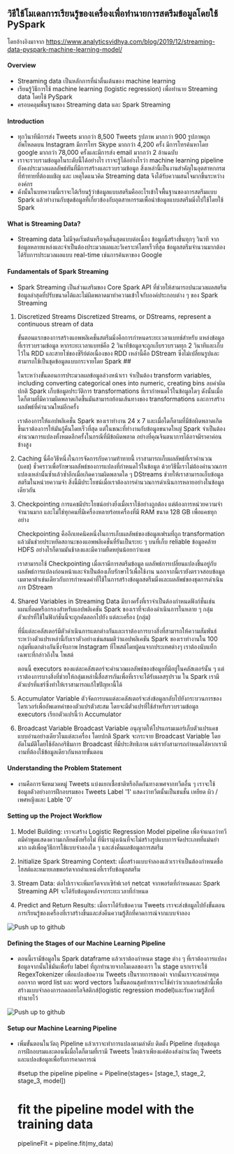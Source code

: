 ## วิธีใช้โมเดลการเรียนรู้ของเครื่องเพื่อทำนายการสตรีมข้อมูลโดยใช้ PySpark
โดยอ้างอิงมาจาก https://www.analyticsvidhya.com/blog/2019/12/streaming-data-pyspark-machine-learning-model/

#### Overview 
-	Streaming data เป็นหลักการที่น่าตื่นเต้นของ machine learning
-	เรียนรู้วิธีการใช้ machine learning (logistic regression) เพื่อทำนาย Streaming data โดยใช้ PySpark
-	ครอบคลุมพื้นฐานของ Streaming data และ Spark Streaming

#### Introduction
- ทุกวินาทีมีการส่ง Tweets มากกว่า 8,500 Tweets รูปภาพ มากกว่า 900 รูปภาพถูกอัพโหลดบน Instagram มีการโทร Skype มากกว่า 4,200 ครั้ง มีการโทรค้นหาโดย google มากกว่า 78,000 ครั้งและมีการส่ง email มากกว่า 2 ล้านฉบับ
- เราจะรวบรวมข้อมูลในระดับนี้ได้อย่างไร เราจะรู้ได้อย่างไรว่า machine learning pipeline  ยังคงประมวลผลลลัพธ์ทันที่มีการสร้างและรวบรวมข้อมูล สิ่งเหล่านี้เป็นงานสำคัญในอุตสาหกกรมที่ท้าทายที่ต้องเผชิญ และ เหตุใดแนวคิด Streaming data จึงได้รับความสนใจมากขึ้นระหว่างองค์กร
- ดังนั้นในบทความนี้เราจะได้เรียนรู้ว่าข้อมูลแบบสตรีมคืออะไรเข้าใจพื้นฐานของการสตรีมแบบ Spark แล้วทำงานกับชุดข้อมูลที่เกี่ยวข้องกับอุตสาหกรรมเพื่อนำข้อมูลแบบสตรีมมิ่งไปใช้โดยใช้ Spark

#### What is Streaming Data?
- Streaming data ไม่มีจุดเริ่มต้นหรือจุดสิ้นสุดแบบต่อเนื่อง ข้อมูลนี้สร้างขึ้นทุกๆ วินาที จากข้อมูลหลายแหล่งและจำเป็นต้องประมวลผลและวิเคราะห์โดยเร็วที่สุด ข้อมูลสตรีมจำนวนมากต้องได้รับการประมวลผลแบบ real-time เช่นการค้นหาของ Google 
#### Fundamentals of Spark Streaming
- Spark Streaming เป็นส่วนเสริมของ Core Spark API ที่ช่วยให้สามารถปนะมวลผลสตรีมข้อมูลล่าสุดที่ปรับขนาดได้และไม่ผิดพลาดมาทำความเข้าใจกับองค์ประกอบต่าง ๆ ของ Spark Streaming
1. Discretized Streams
 Discretized Streams, or DStreams, represent a continuous stream of data 
 
      ขั้นตอนแรกของการสร้างแอพพลิเคชั่นสตรีมมิ่งคือการกำหนดระยะเวลาแบทช์สำหรับ  แหล่งข้อมูลที่เรารวบรวมข้อมูล หากระยะเวลาแบทช์คือ 2 วินาทีข้อมูลจะถูกเก็บรวบรวมทุก     2 วินาทีและเก็บไว้ใน RDD และสายโซ่ของซีรีย์ต่อเนื่องของ RDD เหล่านี้คือ DStream      ซึ่งไม่เปลี่ยนรูปและสามารถใช้เป็นชุดข้อมูลแบบกระจายโดย Spark ##
 
    ในระหว่างขั้นตอนการประมวลผลข้อมูลล่วงหน้าเรา จำเป็นต้อง  transform variables, including converting categorical ones into numeric, creating        bins ลบค่าผิดปกติ Spark เก็บข้อมูลประวัติการ transformations ที่เรากำหนดไว้ในข้อมูลใดๆ ดังนั้นเมื่อใดก็ตามที่มีความผิดพลาดเกิดขึ้นมันสามารถย้อนเส้นทางของ         transformations และการสร้างผลลัพธ์ที่คำนวณใหม่อีกครั้ง

    เราต้องการให้แอปพลิเคชั่น Spark ของเราทำงาน 24 x 7 และเมื่อใดก็ตามที่มีข้อผิดพลาดเกิดขึ้นเราต้องการให้มันกู้คืนโดยเร็วที่สุด แต่ในขณะที่ทำงานกับข้อมูลขนาดใหญ่        Spark จำเป็นต้องคำนวณการแปลงทั้งหมดอีกครั้งในกรณีที่มีข้อผิดพลาด อย่างที่คุณจินตนาการได้อาจมีราคาค่อนข้างสูง

2. Caching
   นี่คือวิธีหนึ่งในการจัดการกับความท้าทายนี้ เราสามารถเก็บผลลัพธ์ที่เราคำนวณ (แคช) ชั่วคราวเพื่อรักษาผลลัพธ์ของการแปลงที่กำหนดไว้ในข้อมูล 
   ด้วยวิธีนี้เราไม่ต้องคำนวณการแปลงเหล่านั้นซ้ำแล้วซ้ำอีกเมื่อเกิดความผิดพลาดใด ๆ DStreams ช่วยให้เราสามารถเก็บข้อมูลสตรีมในหน่วยความจำ สิ่งนี้มีประโยชน์เมื่อเราต้องการคำนวณการดำเนินการหลายอย่างในข้อมูลเดียวกัน

3. Checkpointing
   การแคชมีประโยชน์อย่างยิ่งเมื่อเราใช้อย่างถูกต้อง แต่ต้องการหน่วยความจำจำนวนมาก และไม่ใช่ทุกคนที่มีเครื่องหลายร้อยเครื่องที่มี RAM ขนาด 128 GB เพื่อแคชทุกอย่าง
   
   Checkpointing คืออีกเทคนิคหนึ่งในการเก็บผลลัพธ์ของข้อมูลเฟรมที่ถูก transformation แล้วมันช่วยประหยัดสถานะของแอพพลิเคชั่นที่รันเป็นระยะ ๆ บนที่เก็บ reliable    ข้อมูลคล้าย HDFS อย่างไรก็ตามมันช้าลงและมีความยืดหยุ่นน้อยกว่าแคช
   
   เราสามารถใช้ Checkpointing เมื่อเรามีการสตรีมข้อมูล ผลลัพธ์การเปลี่ยนแปลงขึ้นอยู่กับผลลัพธ์การแปลงก่อนหน้าและจำเป็นต้องเก็บรักษาไว้เพื่อใช้งาน นอกจากนี้เรายังตรวจสอบข้อมูลเมตาดาต้าเช่นเดียวกับการกำหนดค่าที่ใช้ในการสร้างข้อมูลสตรีมมิ่งและผลลัพธ์ของชุดการดำเนินการ DStream

4. Shared Variables in Streaming Data
   มีบางครั้งที่เราจำเป็นต้องกำหนดฟังก์ชั่นเช่นแผนที่ลดหรือกรองสำหรับแอปพลิเคชัน Spark ของเราที่จะต้องดำเนินการในหลาย ๆ กลุ่ม ตัวแปรที่ใช้ในฟังก์ชั่นนี้จะถูกคัดลอกไปยัง     แต่ละเครื่อง (กลุ่ม)
   
    ที่นี่แต่ละคลัสเตอร์มีตัวดำเนินการแตกต่างกันและเราต้องการบางสิ่งที่สามารถให้ความสัมพันธ์ระหว่างตัวแปรเหล่านี้กับเราตัวอย่างเช่นสมมติว่าแอปพลิเคชัน Spark ของเราทำงานใน   100 กลุ่มที่แตกต่างกันซึ่งจับภาพ Instagram ที่โพสต์โดยผู้คนจากประเทศต่างๆ เราต้องนับแท็กเฉพาะที่กล่าวถึงใน โพสต์

    ตอนนี้ executors ของแต่ละคลัสเตอร์จะคำนวณผลลัพธ์ของข้อมูลที่มีอยู่ในคลัสเตอร์นั้น ๆ แต่เราต้องการบางสิ่งที่ช่วยให้กลุ่มเหล่านี้สื่อสารกันเพื่อที่เราจะได้รับผลสรุปรวม ใน Spark เรามีตัวแปรที่แชร์ซึ่งทำให้เราสามารถแก้ไขปัญหานี้ได้

5. Accumulator Variable
  ตัวจัดการบนแต่ละคลัสเตอร์จะส่งข้อมูลกลับไปยังกระบวนการของไดรเวอร์เพื่ออัพเดทค่าของตัวแปรตัวสะสม โดยจะมีตัวแปรที่ใช้สำหรับรวบรวมข้อมูล executors เรียกตัวแปรนี้ว่า Accumulator
  
6. Broadcast Variable
   Broadcast Variable อนุญาตให้โปรแกรมเมอร์เก็บตัวแปรแคชแบบอ่านอย่างเดียวในแต่ละเครื่อง โดยปกติ Spark จะกระจาย Broadcast Variable โดยอัตโนมัติโดยใช้อัลกอริธึมการ Broadcast ที่มีประสิทธิภาพ แต่เรายังสามารถกำหนดได้หากเรามีงานที่ต้องใช้ข้อมูลเดียวกันหลายขั้นตอน
  
#### Understanding the Problem Statement
 - งานคือการจัดหมวดหมู่ Tweets แบ่งแยกเชื้อชาติหรือกีดกันทางเพศจากทวีตอื่น ๆ เราจะใช้ข้อมูลตัวอย่างการฝึกอบรมของ Tweets Label '1' แสดงว่าทวีตนั้นเป็นชนชั้น    เหยียด   ผิว / เพศหญิงและ Lable '0'

#### Setting up the Project Workflow
1. Model Building:  เราจะสร้าง Logistic Regression Model pipeline เพื่อจำแนกว่าทวีตมีคำพูดแสดงความเกลียดชังหรือไม่ ที่นี่เรามุ่งเน้นที่จะไม่สร้างรูปแบบการจัดประเภทที่แม่นยำมาก แต่เพื่อดูวิธีการใช้แบบจำลองใด ๆ และส่งคืนผลข้อมูลการสตรีม

2. Initialize Spark Streaming Context: เมื่อสร้างแบบจำลองแล้วเราจำเป็นต้องกำหนดชื่อโฮสต์และหมายเลขพอร์ตจากตำแหน่งที่เรารับข้อมูลสตรีม

3. Stream Data: ต่อไปเราจะเพิ่มทวีตจากเซิร์ฟเวอร์ netcat จากพอร์ตที่กำหนดและ Spark Streaming API จะได้รับข้อมูลหลังจากระยะเวลาที่กำหนด

4. Predict and Return Results: เมื่อเราได้รับข้อความ Tweets เราจะส่งข้อมูลไปยังขั้นตอนการเรียนรู้ของเครื่องที่เราสร้างขึ้นและส่งคืนความรู้สึกที่คาดการณ์จากแบบจำลอง

![Push up to github](https://cdn.analyticsvidhya.com/wp-content/uploads/2019/12/overview.png)

#### Defining the Stages of our Machine Learning Pipeline
- ตอนนี้เรามีข้อมูลใน Spark dataframe แล้วเราต้องกำหนด stage ต่าง ๆ ที่เราต้องการแปลงข้อมูลจากนั้นใช้มันเพื่อรับ label ที่ถูกทำนายจากโมเดลของเรา
ใน stage แรกเราจะใช้ RegexTokenizer เพื่อแปลงข้อความ Tweets เป็นรายการของคำ จากนั้นเราจะลบคำหยุดออกจาก word list และ word vectors ในขั้นตอนสุดท้ายเราจะใช้คำว่าเวกเตอร์เหล่านี้เพื่อสร้างแบบจำลองการถดถอยโลจิสติกส์(logistic regression model)และรับความรู้สึกที่ทำนายไว้

![Push up to github](https://cdn.analyticsvidhya.com/wp-content/uploads/2019/12/pipeline_streaming.png)

#### Setup our Machine Learning Pipeline
- เพิ่มขั้นตอนในวัตถุ Pipeline  แล้วเราจะทำการแปลงตามลำดับ ติดตั้ง Pipeline  กับชุดข้อมูลการฝึกอบรมและตอนนี้เมื่อใดก็ตามที่เรามี Tweets ใหม่เราเพียงแค่ต้องส่งผ่านวัตถุ Tweets และแปลงข้อมูลเพื่อรับการคาดการณ์
     
     #setup the pipeline
     pipeline = Pipeline(stages= [stage_1, stage_2, stage_3, model])

     # fit the pipeline model with the training data
     pipelineFit = pipeline.fit(my_data)

